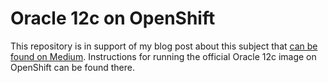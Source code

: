 # Oracle 12c on OpenShift

This repository is in support of my blog post about this subject that [can be found on Medium](https://medium.com). Instructions for running the official Oracle 12c image on OpenShift can be found there.



